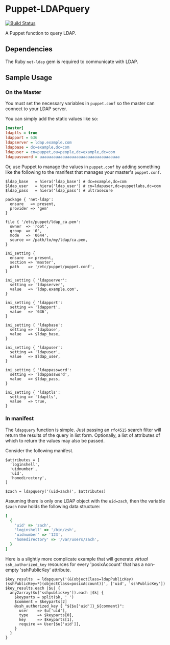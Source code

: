 # Puppet-LDAPquery

[![Build Status](https://travis-ci.org/xaque208/puppet-ldapquery.svg?branch=master)](https://travis-ci.org/xaque208/puppet-ldapquery)

A Puppet function to query LDAP.

## Dependencies

The Ruby `net-ldap` gem is required to communicate with LDAP.

## Sample Usage

### On the Master


You must set the necessary variables in `puppet.conf` so the master can connect
to your LDAP server.

You can simply add the static values like so:

```INI
[master]
ldaptls = true
ldapport = 636
ldapserver = ldap.example.com
ldapbase = dc=example,dc=com
ldapuser = cn=puppet,ou=people,dc=example,dc=com
ldappassword = aaaaaaaaaaaaaaaaaaaaaaaaaaaaaaaaaaa
```

Or, use Puppet to manage the values in `puppet.conf` by adding something like
the following to the manifest that manages your master's `puppet.conf`.

```Puppet
$ldap_base   = hiera('ldap_base') # dc=example,dc=com
$ldap_user   = hiera('ldap_user') # cn=ldapuser,dc=puppetlabs,dc=com
$ldap_pass   = hiera('ldap_pass') # ultrasecure

package { 'net-ldap':
  ensure   => present,
  provider => 'gem'
}

file { '/etc/puppet/ldap_ca.pem':
  owner  => 'root',
  group  => '0',
  mode   => '0644',
  source => /path/to/my/ldap/ca.pem,
}

Ini_setting {
  ensure  => present,
  section => 'master',
  path    => '/etc/puppet/puppet.conf',
}

ini_setting { 'ldapserver':
  setting => 'ldapserver',
  value   => 'ldap.example.com',
}

ini_setting { 'ldapport':
  setting => 'ldapport',
  value   => '636',
}

ini_setting { 'ldapbase':
  setting => 'ldapbase',
  value   => $ldap_base,
}

ini_setting { 'ldapuser':
  setting => 'ldapuser',
  value   => $ldap_user,
}

ini_setting { 'ldappassword':
  setting => 'ldappassword',
  value   => $ldap_pass,
}

ini_setting { 'ldaptls':
  setting => 'ldaptls',
  value   => true,
}
```


### In manifest

The `ldapquery` function is simple.  Just passing an `rfc4515` search filter
will return the results of the query in list form.  Optionally, a list of
attributes of which to return the values may also be passed.

Consider the following manifest.

```Puppet
$attributes = [
  'loginshell',
  'uidnumber',
  'uid',
  'homedirectory',
]

$zach = ldapquery('(uid=zach)', $attributes)
```

Assuming there is only one LDAP object with the `uid=zach`, then the variable
`$zach` now holds the following data structure:

```Ruby
[
  {
    'uid' => 'zach',
    'loginshell' => '/bin/zsh',
    'uidnumber' => '123',
    'homedirectory' => '/var/users/zach',
  }
]
```

Here is a slightly more complicate example that will generate *virtual*
`ssh_authorized_key` resources for every 'posixAccount' that has a non-empty
'sshPublicKey' attribute.

```Puppet
$key_results  = ldapquery('(&(objectClass=ldapPublicKey)(sshPublicKey=*)(objectClass=posixAccount))', ['uid', 'sshPublicKey'])
$key_results.each |$u| {
  any2array($u['sshpublickey']).each |$k| {
    $keyparts = split($k, ' ')
    $comment = $keyparts[2]
    @ssh_authorized_key { "${$u['uid']}_${comment}":
      user    => $u['uid'],
      type    => $keyparts[0],
      key     => $keyparts[1],
      require => User[$u['uid']],
    }
  }
}
```

